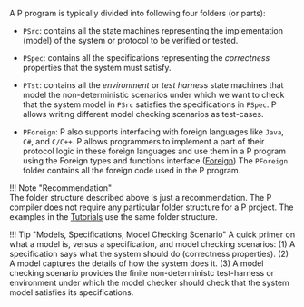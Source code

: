 A P program is typically divided into following four folders (or parts):

- `PSrc`: contains all the state machines representing the implementation (model) of the
  system or protocol to be verified or tested.
- `PSpec`: contains all the specifications representing the _correctness_ properties that
  the system must satisfy.
- `PTst`: contains all the _environment_ or _test harness_ state machines that model the
  non-deterministic scenarios under which we want to check that the system model in `PSrc`
  satisfies the specifications in `PSpec`. P allows writing different model checking
  scenarios as test-cases.

- `PForeign`: P also supports interfacing with foreign languages like `Java`, `C#`, and
  `C/C++`. P allows programmers to implement a part of their protocol logic in these
  foreign languages and use them in a P program using the Foreign types and functions
  interface ([Foreign](../manual/foriegntypesfunctions.md)) The `PForeign` folder contains
  all the foreign code used in the P program.

!!! Note "Recommendation"  
    The folder structure described above is just a recommendation.
    The P compiler does not require any particular folder structure for a P project. The
    examples in the [Tutorials](../tutsoutline.md) use the same folder structure.

!!! Tip "Models, Specifications, Model Checking Scenario"
    A quick primer on what a model
    is, versus a specification, and model checking scenarios: (1) A specification says what
    the system should do (correctness properties). (2) A model captures the details of how the
    system does it. (3) A model checking scenario provides the finite non-deterministc
    test-harness or environment under which the model checker should check that the system
    model satisfies its specifications.

